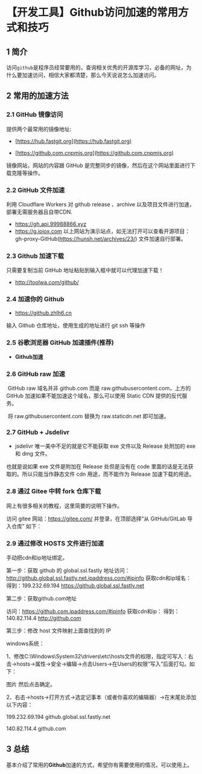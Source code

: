 # 【开发工具】Github访问加速的常用方式和技巧

<!--more-->
## 1 简介
​	访问`github`是程序员经常要用的，查询相关优秀的开源库学习，必备的网址，为什么要加速访问，相信大家都清楚，那么今天说说怎么加速访问。
## 2 常用的加速方法  
### 2.1 GitHub 镜像访问
提供两个最常用的镜像地址:

- [https://hub.fastgit.org](https://hub.fastgit.org)

- [https://github.com.cnpmjs.org](https://github.com.cnpmjs.org)

镜像网站，网站的内容跟 GitHub 是完整同步的镜像，然后在这个网站里面进行下载克隆等操作。

### 2.2 GitHub 文件加速
利用 Cloudflare Workers 对 github release 、archive 以及项目文件进行加速，部署无需服务器且自带CDN.

- https://gh.api.99988866.xyz
- https://g.ioiox.com
  以上网站为演示站点，如无法打开可以查看开源项目：gh-proxy-GitHub(https://hunsh.net/archives/23/) 文件加速自行部署。

### 2.3 Github 加速下载
只需要复制当前 GitHub 地址粘贴到输入框中就可以代理加速下载！

- http://toolwa.com/github/

### 2.4 加速你的 Github
- https://github.zhlh6.cn

输入 Github 仓库地址，使用生成的地址进行 git ssh 等操作

### 2.5 谷歌浏览器 GitHub 加速插件(推荐)
- **Github加速**

### 2.6 GitHub raw 加速

​	GitHub raw 域名并非 github.com 而是 raw.githubusercontent.com，上方的 GitHub 加速如果不能加速这个域名，那么可以使用 Static CDN 提供的反代服务。

​	将 raw.githubusercontent.com 替换为 raw.staticdn.net 即可加速。

### 2.7 GitHub + Jsdelivr

- jsdelivr 唯一美中不足的就是它不能获取 exe 文件以及 Release 处附加的 exe 和 dmg 文件。

也就是说如果 exe 文件是附加在 Release 处但是没有在 code 里面的话是无法获取的。所以只能当作静态文件 cdn 用途，而不能作为 Release 加速下载的用途。

### 2.8 通过 Gitee 中转 fork 仓库下载

网上有很多相关的教程，这里简要的说明下操作。

访问 gitee 网站：https://gitee.com/ 并登录，在顶部选择“从 GitHub/GitLab 导入仓库” 如下：

### 2.9 通过修改 HOSTS 文件进行加速

手动把cdn和ip地址绑定。

第一步：获取 github 的 global.ssl.fastly 地址访问：http://github.global.ssl.fastly.net.ipaddress.com/#ipinfo 获取cdn和ip域名：
得到：199.232.69.194 https://github.global.ssl.fastly.net

第二步：获取github.com地址

访问：https://github.com.ipaddress.com/#ipinfo 获取cdn和ip：
得到：140.82.114.4 http://github.com

第三步：修改 host 文件映射上面查找到的 IP

windows系统：

1、修改C:\Windows\System32\drivers\etc\hosts文件的权限，指定可写入：右击->hosts->属性->安全->编辑->点击Users->在Users的权限“写入”后面打勾。如下：

图片
然后点击确定。

2、右击->hosts->打开方式->选定记事本（或者你喜欢的编辑器）->在末尾处添加以下内容：

199.232.69.194 github.global.ssl.fastly.net

140.82.114.4 github.com

## 3 总结

基本介绍了常用的**Github**加速的方式，希望你有需要使用的情况，可以使用上。

<!--[原文链接，阅读有更好的体验](https://mp.weixin.qq.com/s/hhB8SQd6hJ8v5Z17FLMUAA)-->
